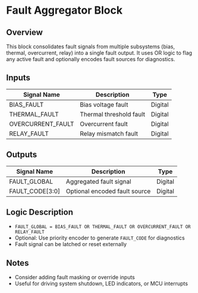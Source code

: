# Fault Aggregator Block

## Overview
This block consolidates fault signals from multiple subsystems (bias, thermal, overcurrent, relay) into a single fault output. It uses OR logic to flag any active fault and optionally encodes fault sources for diagnostics.

## Inputs
| Signal Name        | Description                          | Type    |
|--------------------|--------------------------------------|---------|
| BIAS_FAULT         | Bias voltage fault                   | Digital |
| THERMAL_FAULT      | Thermal threshold fault              | Digital |
| OVERCURRENT_FAULT  | Overcurrent fault                    | Digital |
| RELAY_FAULT        | Relay mismatch fault                 | Digital |

## Outputs
| Signal Name        | Description                          | Type    |
|--------------------|--------------------------------------|---------|
| FAULT_GLOBAL       | Aggregated fault signal              | Digital |
| FAULT_CODE[3:0]    | Optional encoded fault source        | Digital |

## Logic Description
- `FAULT_GLOBAL = BIAS_FAULT OR THERMAL_FAULT OR OVERCURRENT_FAULT OR RELAY_FAULT`
- Optional: Use priority encoder to generate `FAULT_CODE` for diagnostics
- Fault signal can be latched or reset externally

## Notes
- Consider adding fault masking or override inputs
- Useful for driving system shutdown, LED indicators, or MCU interrupts
